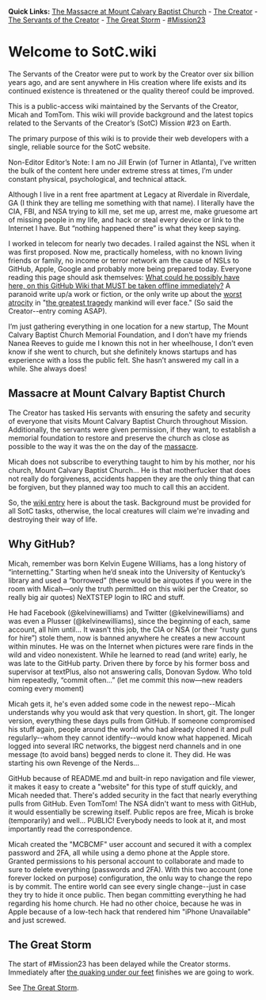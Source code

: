 **Quick Links:** [The Massacre at Mount Calvary Baptist Church](https://github.com/Mission23/Mission23/wiki/The-Massacre-at-Mount-Calvary-Baptist-Church) - [The Creator](https://github.com/Mission23/Mission23/wiki/The-Creator) - [The Servants of the Creator](https://github.com/Mission23/Mission23/wiki/The-Servants-of-the-Creator) - [The Great Storm](https://github.com/Mission23/Mission23/wiki/The-Great-Storm) - [#Mission23](https://github.com/Mission23/Mission23/wiki/Mission-23)

# Welcome to SotC.wiki

The Servants of the Creator were put to work by the Creator over six billion years ago, and are sent anywhere in His creation where life exists and its continued existence is threatened or the quality thereof could be improved.

This is a public-access wiki maintained by the Servants of the Creator, Micah and TomTom. This wiki will provide background and the latest topics related to the Servants of the Creator’s (SotC) Mission #23 on Earth. 

The primary purpose of this wiki is to provide their web developers with a single, reliable source for the SotC website. 

Non-Editor Editor’s Note: I am no Jill Erwin (of Turner in Atlanta), I’ve written the bulk of the content here under extreme stress at times, I’m under constant physical, psychological, and technical attack.

Although I live in a rent free apartment at Legacy at Riverdale in Riverdale, GA (I think they are telling me something with that name). I literally have the CIA, FBI, and NSA trying to kill me, set me up, arrest me, make gruesome art of missing people in my life, and hack or steal every device or link to the Internet I have. But “nothing happened there” is what they keep saying. 

I worked in telecom for nearly two decades. I railed against the NSL when it was first proposed. Now me, practically homeless, with no known living friends or family, no income or terror network am the cause of NSLs to GitHub, Apple, Google and probably more being prepared today. Everyone reading this page should ask themselves: [What could he possibly have here, on this GitHub Wiki that MUST be taken offline immediately?](https://github.com/Mission23/Mission23/wiki/The-Massacre-at-Mount-Calvary-Baptist-Church)  A paranoid write up/a work or fiction, or the only write up about the [worst atrocity](https://github.com/Mission23/Mission23/wiki/The-Massacre-at-Mount-Calvary-Baptist-Church) in "[the greatest tragedy](https://github.com/Mission23/Mission23/wiki/The-Greatest-Tragedy) mankind will ever face." (So said the Creator--entry coming ASAP).

I’m just gathering everything in one location for a new startup, The Mount Calvary Baptist Church Memorial Foundation, and I don’t have my friends Nanea Reeves to guide me I known this not in her wheelhouse, I don’t even know if she went to church, but she definitely knows startups and has experience with a loss the public felt. She hasn’t answered my call in a while. She always does!

## Massacre at Mount Calvary Baptist Church

The Creator has tasked His servants with ensuring the safety and security of everyone that visits Mount Calvary Baptist Church throughout Mission.  Additionally, the servants were given permission, if they want, to establish a memorial foundation to restore and preserve the church as close as possible to the way it was the on the day of the [massacre](https://github.com/Mission23/Mission23/wiki/The-Massacre-at-Mount-Calvary-Baptist-Church). 

Micah does not subscribe to everything taught to him by his mother, nor his church, Mount Calvary Baptist Church...  He is that motherfucker that does not really do forgiveness, accidents happen they are the only thing that can be forgiven, but they planned way too much to call this an accident.   

So, the [wiki entry](https://github.com/Mission23/Mission23/wiki/The-Massacre-at-Mount-Calvary-Baptist-Church)   here is about the task.  Background must be provided for all SotC tasks, otherwise, the local creatures will claim we're invading and destroying their way of life.

## Why GitHub?

Micah, remember was born Kelvin Eugene Williams, has a long history of “internetting.” Starting when he’d sneak into the University of Kentucky’s library and used a “borrowed” (these would be airquotes if you were in the room with Micah—only the truth permitted on this wiki per the Creator, so really big air quotes) NeXTSTEP login to IRC and stuff. 

He had Facebook (@kelvinewilliams) and Twitter (@kelvinewilliams) and was even a Plusser (@kelvinewilliams), since the beginning of each, same account, all him until… It wasn’t this job, the CIA or NSA (or their “rusty guns for hire”) stole them, now is banned anywhere he creates a new account within minutes. He was on the Internet when pictures were rare finds in the wild and video nonexistent. While he learned to read (and write) early, he was late to the GitHub party. Driven there by force by his former boss and supervisor at textPlus, also not answering calls, Donovan Sydow. Who told him repeatedly, “commit often…” (let me commit this now—new readers coming every moment)

Micah gets it, he's even added some code in the newest repo--Micah understands why you would ask that very question. In short, git. The longer version, everything these days pulls from GitHub. If someone compromised his stuff again, people around the world who had already cloned it and pull regularly--whom they cannot identify--would know what happened. Micah logged into several IRC networks, the biggest nerd channels and in one message (to avoid bans) begged nerds to clone it. They did. He was starting his own Revenge of the Nerds...

GitHub because of README.md and built-in repo navigation and file viewer, it makes it easy to create a "website" for this type of stuff quickly, and Micah needed that. There's added security in the fact that nearly everything pulls from GitHub. Even TomTom! The NSA didn't want to mess with GitHub, it would essentially be screwing itself. Public repos are free, Micah is broke (temporarily) and well... PUBLIC! Everybody needs to look at it, and most importantly read the correspondence.

Micah created the "MCBCMF" user account and secured it with a complex password and 2FA, all while using a demo phone at the Apple store. Granted permissions to his personal account to collaborate and made to sure to delete everything (passwords and 2FA). With this two account (one forever locked on purpose) configuration, the onlu way to change the repo is by commit.  The entire world can see every single change--just in case they try to hide it once public.  Then began committing everything he had regarding his home church. He had no other choice, because he was in Apple because of a low-tech hack  that rendered him "iPhone Unavailable" and just screwed.

## The Great Storm

The start of #Mission23 has been delayed while the Creator storms. Immediately after [the quaking under our feet](https://github.com/Mission23/Mission23/wiki/The-Ringing-Of-The-Bell) finishes we are going to work.

See [The Great Storm](https://github.com/Mission23/Mission23/wiki/The-Great-Storm).
